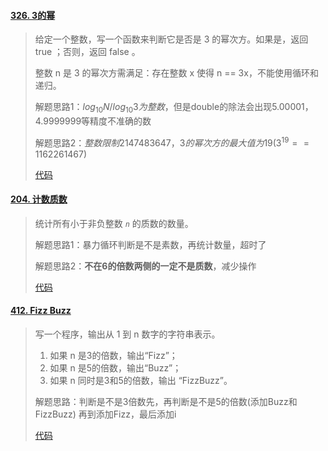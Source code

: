 #### [326. 3的幂](https://leetcode-cn.com/problems/power-of-three/)

> 给定一个整数，写一个函数来判断它是否是 3 的幂次方。如果是，返回 true ；否则，返回 false 。
>
> 整数 n 是 3 的幂次方需满足：存在整数 x 使得 n == 3x，不能使用循环和递归。
>
> 解题思路1：$log_{10}N / log_{10}3为整数$，但是double的除法会出现5.00001，4.9999999等精度不准确的数
>
> 解题思路2：$整数限制2147483647，3的幂次方的最大值为19(3^{19} == 1162261467)$
>
> [代码](Math_01.java)

#### [204. 计数质数](https://leetcode-cn.com/problems/count-primes/)

> 统计所有小于非负整数 *`n`* 的质数的数量。
>
> 解题思路1：暴力循环判断是不是素数，再统计数量，超时了
>
> 解题思路2：**不在6的倍数两侧的一定不是质数**，减少操作
>
> [代码](Math_02.java)

#### [412. Fizz Buzz](https://leetcode-cn.com/problems/fizz-buzz/)

> 写一个程序，输出从 1 到 n 数字的字符串表示。
>
> 1. 如果 n 是3的倍数，输出“Fizz”；
> 2. 如果 n 是5的倍数，输出“Buzz”；
> 3. 如果 n 同时是3和5的倍数，输出 “FizzBuzz”。
>
> 解题思路：判断是不是3倍数先，再判断是不是5的倍数(添加Buzz和FizzBuzz) 再到添加Fizz，最后添加i
>
> [代码](Math_03.java)